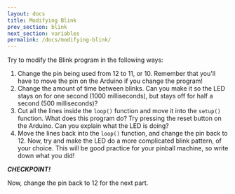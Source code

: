 ```yaml
---
layout: docs
title: Modifying Blink
prev_section: blink
next_section: variables
permalink: /docs/modifying-blink/
---
```


Try to modify the Blink program in the following ways:


1. Change the pin being used from 12 to 11, or 10. Remember that you'll have to move the pin on the Arduino if you change the program!
2. Change the amount of time between blinks. Can you make it so the
LED stays on for one second (1000 milliseconds), but stays off for
half a second (500 milliseconds)?
3. Cut all the lines inside the ```loop()``` function and move it into the
```setup()``` function. What does this program do? Try pressing the reset
button on the Arduino. Can you explain what the LED is doing?
4. Move the lines back into the ```loop()``` function, and change the pin
back to 12. Now, try and make the LED do a more complicated blink
pattern, of your choice. This will be good practice for your pinball machine, so write down what you did!

**_CHECKPOINT!_**

Now, change the pin back to 12 for the next part.

